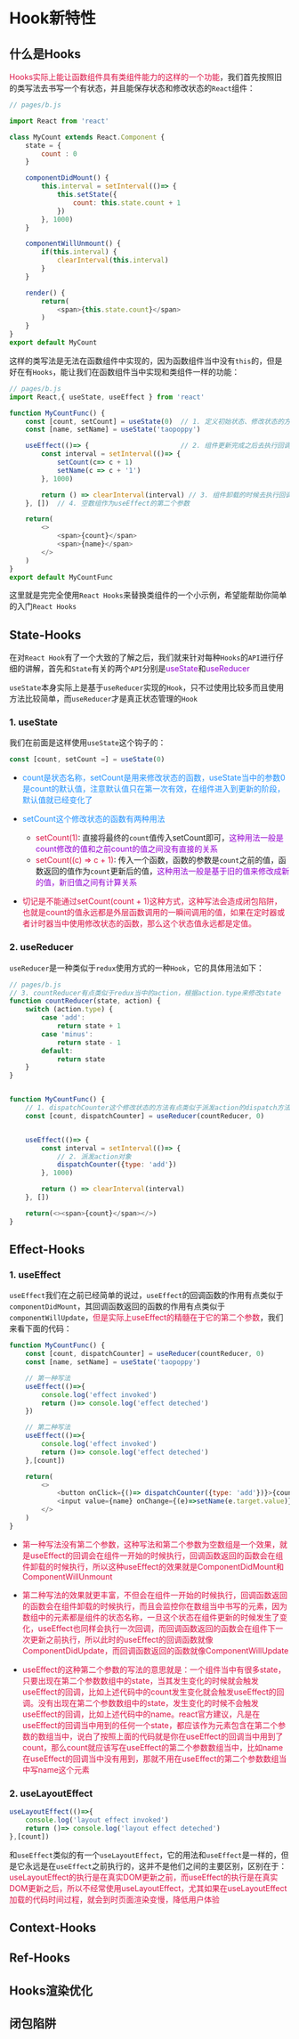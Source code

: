 # Hook新特性

## 什么是Hooks
<font color=#DD1144>Hooks实际上能让函数组件具有类组件能力的这样的一个功能</font>，我们首先按照旧的类写法去书写一个有状态，并且能保存状态和修改状态的`React`组件：

```javascript
// pages/b.js

import React from 'react'

class MyCount extends React.Component {
	state = {
		count : 0
	}

	componentDidMount() {
		this.interval = setInterval(()=> {
			this.setState({
				count: this.state.count + 1
			})
		}, 1000)
	}

	componentWillUnmount() {
		if(this.interval) {
			clearInterval(this.interval)
		}
	}

	render() {
		return(
			<span>{this.state.count}</span>
		)
	}
}
export default MyCount
```
这样的类写法是无法在函数组件中实现的，因为函数组件当中没有`this`的，但是好在有`Hooks`，能让我们在函数组件当中实现和类组件一样的功能：
```javascript
// pages/b.js
import React,{ useState, useEffect } from 'react'

function MyCountFunc() {
	const [count, setCount] = useState(0)  // 1. 定义初始状态、修改状态的方法,以及默认值
	const [name, setName] = useState('taopoppy')

	useEffect(()=> {                       // 2. 组件更新完成之后去执行回调
		const interval = setInterval(()=> {
			setCount(c=> c + 1)
			setName(c => c + '1')
		}, 1000)

		return () => clearInterval(interval) // 3. 组件卸载的时候去执行回调函数当中返回的回调函数
	}, [])  // 4. 空数组作为useEffect的第二个参数

	return(
		<>
			<span>{count}</span>
			<span>{name}</span>
		</>
	)
}
export default MyCountFunc
```
这里就是完完全使用`React Hooks`来替换类组件的一个小示例，希望能帮助你简单的入门`React Hooks`

## State-Hooks
在对`React Hook`有了一个大致的了解之后，我们就来针对每种`Hooks`的`API`进行仔细的讲解，首先和`State`有关的两个`API`分别是<font color=#9400D3>useState</font>和<font color=#9400D3>useReducer</font>

`useState`本身实际上是基于`useReducer`实现的`Hook`，只不过使用比较多而且使用方法比较简单，而`useReducer`才是真正状态管理的`Hook`

### 1. useState
我们在前面是这样使用`useState`这个钩子的：
```javascript
const [count, setCount =] = useState(0)
```
+ <font color=#1E90FF>count是状态名称，setCount是用来修改状态的函数，useState当中的参数0是count的默认值，注意默认值只在第一次有效，在组件进入到更新的阶段，默认值就已经变化了</font>

+ <font color=#1E90FF>setCount这个修改状态的函数有两种用法</font>
	+ <font color=#DD1144>setCount(1)</font>: 直接将最终的`count`值传入setCount即可，<font color=#9400D3>这种用法一般是count修改的值和之前count的值之间没有直接的关系</font>
	+ <font color=#DD1144>setCount((c) => c + 1)</font>: 传入一个函数，函数的参数是`count`之前的值，函数返回的值作为`count`更新后的值，<font color=#9400D3>这种用法一般是基于旧的值来修改成新的值，新旧值之间有计算关系</font>

+ <font color=#DD1144>切记是不能通过setCount(count + 1)这种方式，这种写法会造成闭包陷阱，也就是count的值永远都是外层函数调用的一瞬间调用的值，如果在定时器或者计时器当中使用修改状态的函数，那么这个状态值永远都是定值。</font>

### 2. useReducer
`useReducer`是一种类似于`redux`使用方式的一种`Hook`，它的具体用法如下：
```javascript
// pages/b.js
// 3. countReducer有点类似于redux当中的action，根据action.type来修改state
function countReducer(state, action) {
	switch (action.type) {
		case 'add':
			return state + 1
		case 'minus':
			return state - 1
		default:
			return state
	}
}


function MyCountFunc() {
	// 1. dispatchCounter这个修改状态的方法有点类似于派发action的dispatch方法
	const [count, dispatchCounter] = useReducer(countReducer, 0)


	useEffect(()=> {
		const interval = setInterval(()=> {
			// 2. 派发action对象
			dispatchCounter({type: 'add'})
		}, 1000)

		return () => clearInterval(interval)
	}, [])

	return(<><span>{count}</span></>)
}
```

## Effect-Hooks

### 1. useEffect
`useEffect`我们在之前已经简单的说过，`useEffect`的回调函数的作用有点类似于`componentDidMount`，其回调函数返回的函数的作用有点类似于`componentWillUpdate`，<font color=#DD1144>但是实际上useEffect的精髓在于它的第二个参数</font>，我们来看下面的代码：

```javascript
function MyCountFunc() {
	const [count, dispatchCounter] = useReducer(countReducer, 0)
	const [name, setName] = useState('taopoppy')

	// 第一种写法
	useEffect(()=>{
		console.log('effect invoked')
		return ()=> console.log('effect deteched')
	})

	// 第二种写法
	useEffect(()=>{
		console.log('effect invoked')
		return ()=> console.log('effect deteched')
	},[count])

	return(
		<>
			<button onClick={()=> dispatchCounter({type: 'add'})}>{count}</button>
			<input value={name} onChange={(e)=>setName(e.target.value)}></input>
		</>
	)
}
```
+ <font color=#DD1144>第一种写法没有第二个参数，这种写法和第二个参数为空数组是一个效果，就是useEffect的回调会在组件一开始的时候执行，回调函数返回的函数会在组件卸载的时候执行，所以这种useEffect的效果就是ComponentDidMount和ComponentWillUnmount</font>

+ <font color=#DD1144>第二种写法的效果就更丰富，不但会在组件一开始的时候执行，回调函数返回的函数会在组件卸载的时候执行，而且会监控你在数组当中书写的元素，因为数组中的元素都是组件的状态名称，一旦这个状态在组件更新的时候发生了变化，useEffect也同样会执行一次回调，而回调函数返回的函数会在组件下一次更新之前执行，所以此时的useEffect的回调函数就像ComponentDidUpdate，而回调函数返回的函数就像ComponentWillUpdate</font>

+ <font color=#DD1144>useEffect的这种第二个参数的写法的意思就是：一个组件当中有很多state，只要出现在第二个参数数组中的state，当其发生变化的时候就会触发useEffect的回调，比如上述代码中的count发生变化就会触发useEffect的回调。没有出现在第二个参数数组中的state，发生变化的时候不会触发useEffect的回调，比如上述代码中的name。react官方建议，凡是在useEffect的回调当中用到的任何一个state，都应该作为元素包含在第二个参数的数组当中，说白了按照上面的代码就是你在useEffect的回调当中用到了count，那么count就应该写在useEffect的第二个参数数组当中，比如name在useEffect的回调当中没有用到，那就不用在useEffect的第二个参数数组当中写name这个元素</font>

### 2. useLayoutEffect
```javascript
useLayoutEffect(()=>{
	console.log('layout effect invoked')
	return ()=> console.log('layout effect deteched')
},[count])
```
和`useEffect`类似的有一个`useLayoutEffect`，它的用法和`useEffect`是一样的，但是它永远是在`useEffect`之前执行的，这并不是他们之间的主要区别，区别在于：<font color=#DD1144>useLayoutEffect的执行是在真实DOM更新之前，而useEffect的执行是在真实DOM更新之后，所以不经常使用useLayoutEffect，尤其如果在useLayoutEffect加载的代码时间过程，就会到时页面渲染变慢，降低用户体验</font>

## Context-Hooks

## Ref-Hooks

## Hooks渲染优化

## 闭包陷阱